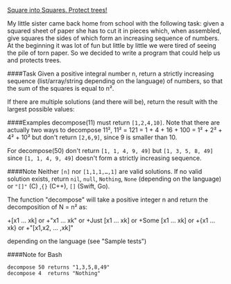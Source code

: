 [Square into Squares. Protect trees!](https://www.codewars.com/kata/square-into-squares-protect-trees)

My little sister came back home from school with the following task: given a squared sheet of paper she has to cut it in pieces which, when assembled, give squares the sides of which form an increasing sequence of numbers. At the beginning it was lot of fun but little by little we were tired of seeing the pile of torn paper. So we decided to write a program that could help us and protects trees.

####Task
Given a positive integral number n, return a strictly increasing sequence (list/array/string depending on the language) of numbers, so that the sum of the squares is equal to n².

If there are multiple solutions (and there will be), return the result with the largest possible values:

####Examples
decompose(11) must return `[1,2,4,10]`. Note that there are actually two ways to decompose 11², 11² = 121 = 1 + 4 + 16 + 100 = 1² + 2² + 4² + 10² but don't return `[2,6,9]`, since 9 is smaller than 10.

For decompose(50) don't return `[1, 1, 4, 9, 49]` but `[1, 3, 5, 8, 49]` since `[1, 1, 4, 9, 49]` doesn't form a strictly increasing sequence.

####Note
Neither `[n]` nor `[1,1,1,…,1]` are valid solutions. If no valid solution exists, return `nil`, `null`, `Nothing`, `None` (depending on the language) or `"[]"` (C) ,`{}` (C++), `[]` (Swift, Go).

The function "decompose" will take a positive integer n and return the decomposition of N = n² as:

  +[x1 ... xk] or
  +"x1 ... xk" or
  +Just [x1 ... xk] or
  +Some [x1 ... xk] or
  +{x1 ... xk} or
  +"[x1,x2, ... ,xk]"

depending on the language (see "Sample tests")

####Note for Bash
```
decompose 50 returns "1,3,5,8,49"
decompose 4  returns "Nothing"
```